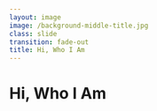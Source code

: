 ```yaml
---
layout: image
image: /background-middle-title.jpg
class: slide
transition: fade-out
title: Hi, Who I Am
---
```


<div class="flex h-full flex-items-center">
  <h1 class="text-left m-b-0 font-bold">
    Hi, Who I Am
  </h1>
</div>
